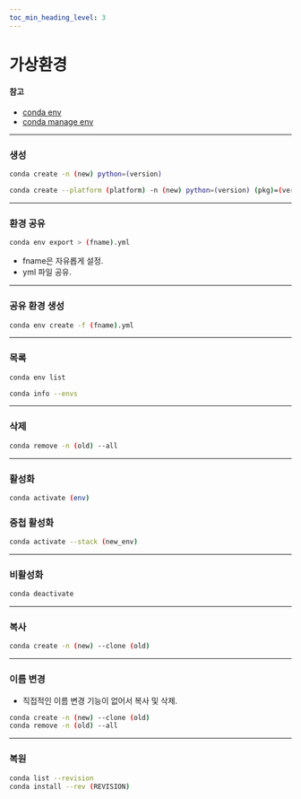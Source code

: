 ```yaml
---
toc_min_heading_level: 3
---
```

# 가상환경
#### 참고
* [conda env](https://docs.conda.io/projects/conda/en/latest/user-guide/concepts/environments.html)
* [conda manage env](https://docs.conda.io/projects/conda/en/latest/user-guide/tasks/manage-environments.html)
---
### 생성
```bash
conda create -n (new) python=(version)
```
```bash
conda create --platform (platform) -n (new) python=(version) (pkg)=(version) (pkg)
```
---
### 환경 공유
```bash
conda env export > (fname).yml
```
* fname은 자유롭게 설정.
* yml 파일 공유.
---
### 공유 환경 생성
```bash
conda env create -f (fname).yml
```
---
### 목록
```bash
conda env list
```
```bash
conda info --envs
```
---
### 삭제
```bash
conda remove -n (old) --all
```
---
### 활성화
```bash
conda activate (env)
```
### 중첩 활성화
```bash
conda activate --stack (new_env)
```
---
### 비활성화
```bash
conda deactivate
```
---
### 복사
```bash
conda create -n (new) --clone (old)
```
---
### 이름 변경
* 직접적인 이름 변경 기능이 없어서 복사 및 삭제. 
```bash
conda create -n (new) --clone (old)
conda remove -n (old) --all
```
---
### 복원
```bash
conda list --revision
conda install --rev (REVISION)
```
